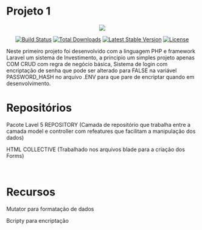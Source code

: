    <H1>Projeto 1</h1><p align="center"><img src="https://laravel.com/assets/img/components/logo-laravel.svg"></p>

<p align="center">
 <a href="https://travis-ci.org/laravel/framework"><img src="https://travis-ci.org/laravel/framework.svg" alt="Build Status"></a>
<a href="https://packagist.org/packages/laravel/framework"><img src="https://poser.pugx.org/laravel/framework/d/total.svg" alt="Total Downloads"></a>
<a href="https://packagist.org/packages/laravel/framework"><img src="https://poser.pugx.org/laravel/framework/v/stable.svg" alt="Latest Stable Version"></a>
<a href="https://packagist.org/packages/laravel/framework"><img src="https://poser.pugx.org/laravel/framework/license.svg" alt="License"></a>
</p>

Neste primeiro projeto foi desenvolvido com a linguagem PHP e framework Laravel um sistema de Investimento, a principio um simples projeto apenas COM CRUD com regra de negócio básica, Sistema de login com encriptação de senha que pode ser alterado para FALSE na variável  PASSWORD_HASH no arquivo .ENV para que pare de encriptar quando em desenvolvimento. 
   
<h1>Repositórios</h1>

<p>Pacote Lavel 5 REPOSITORY (Camada de repositório que trabalha entre a camada model e controller com refeatures que facilitam a manipulação dos dados)</p>
<p>HTML COLLECTIVE (Trabalhado nos arquivos blade para a criação dos Forms)</p>
<br>
<h1>Recursos</h1>
<p>Mutator para formatação de dados </p>
<p> Bcripty para encriptação </p>
